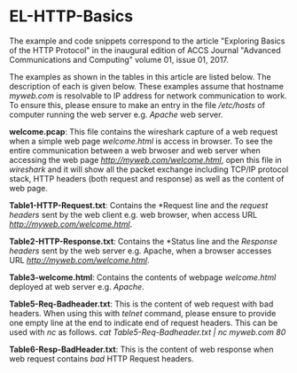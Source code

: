 # EL-HTTP-Basics
The example and code snippets correspond to the article "Exploring Basics of the HTTP Protocol" 
in the inaugural edition of ACCS Journal "Advanced Communications and Computing" volume 01, issue 01, 2017.

The examples as shown in the tables in this article are
listed below. The description of each is given below. These examples assume that hostname
*myweb.com* is resolvable to IP address for network communication to work. To ensure this,
please ensure to make an entry in the file */etc/hosts* of computer running the web server
e.g. *Apache* web server.

**welcome.pcap**:
        This file contains the wireshark capture of a web request when a simple web page
        *welcome.html* is access in browser. To see the entire communication between a web brwoser and web server when accessing the web page *http://myweb.com/welcome.html*, open this file in *wireshark* and it will show all the packet exchange including TCP/IP protocol stack, HTTP headers (both request and response) as well as the content of web page.

**Table1-HTTP-Request.txt**: 
        Contains the *Request line and the *request headers* sent by the web client e.g.
        web browser, when access URL *http://myweb.com/welcome.html*.

**Table2-HTTP-Response.txt**: 
        Contains the *Status line and the *Response headers* sent by the web server  e.g.
        Apache, when a browser accesses URL *http://myweb.com/welcome.html*.

**Table3-welcome.html**: 
        Contains the contents of webpage *welcome.html* deployed at web server e.g.
        *Apache*.

**Table5-Req-Badheader.txt**:
        This is the content of web request with bad headers.
        When using this with *telnet* command, please ensure to provide one empty line at
        the end to indicate end of request headers. This can be used with *nc* as follows.
        *cat Table5-Req-Badheader.txt | nc myweb.com 80*

**Table6-Resp-BadHeader.txt**:
        This is the content of web response when web request contains *bad* HTTP Request
        headers.

